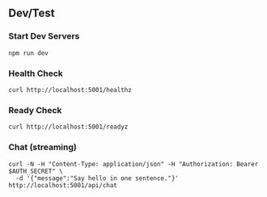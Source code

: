 ## Dev/Test

### Start Dev Servers

```
npm run dev
```

### Health Check

```
curl http://localhost:5001/healthz
```

### Ready Check

```
curl http://localhost:5001/readyz
```

### Chat (streaming)

```
curl -N -H "Content-Type: application/json" -H "Authorization: Bearer $AUTH_SECRET" \
  -d '{"message":"Say hello in one sentence."}' http://localhost:5001/api/chat
```
